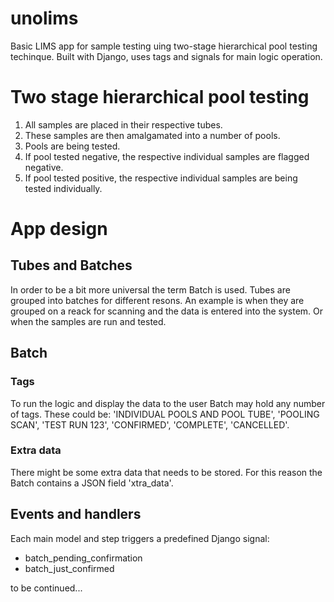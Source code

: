 # unolims
Basic LIMS app for sample testing uing two-stage hierarchical pool testing techinque.
Built with Django, uses tags and signals for main logic operation.

# Two stage hierarchical pool testing
1) All samples are placed in their respective tubes.
2) These samples are then amalgamated into a number of pools.
3) Pools are being tested.
4) If pool tested negative, the respective individual samples are flagged negative.
5) If pool tested positive, the respective individual samples are being tested individually.


# App design
## Tubes and Batches
In order to be a bit more universal the term Batch is used. 
Tubes are grouped into batches for different resons. 
An example is when they are grouped on a reack for scanning and the data is entered into the system.
Or when the samples are run and tested.

## Batch
### Tags
To run the logic and display the data to the user Batch may hold any number of tags. 
These could be: 'INDIVIDUAL POOLS AND POOL TUBE', 'POOLING SCAN', 'TEST RUN 123', 'CONFIRMED', 'COMPLETE', 'CANCELLED'.

### Extra data
There might be some extra data that needs to be stored. For this reason the Batch contains a JSON field 'xtra_data'.

## Events and handlers
Each main model and step triggers a predefined Django signal:
- batch_pending_confirmation
- batch_just_confirmed

to be continued...
